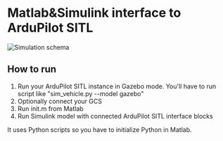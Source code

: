 # Matlab&Simulink interface to ArduPilot SITL
![Simulation schema](https://github.com/kralma/matlab-ardupilot-sitl/blob/master/img/simulationSchema.svg)
## How to run
1. Run your ArduPilot SITL instance in Gazebo mode. You'll have to run script like "sim_vehicle.py --model gazebo"
2. Optionally connect your GCS
3. Run init.m from Matlab
4. Run Simulink model with connected ArduPilot SITL interface blocks

It uses Python scripts so you have to initialize Python in Matlab.
